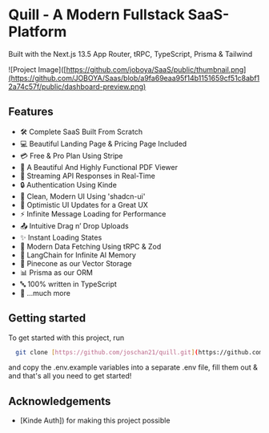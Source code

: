# Quill - A Modern Fullstack SaaS-Platform

Built with the Next.js 13.5 App Router, tRPC, TypeScript, Prisma & Tailwind

![Project Image]([https://github.com/joboya/SaaS/public/thumbnail.png](https://github.com/JOBOYA/Saas/blob/a9fa69eaa95f14b1151659cf51c8abf12a74c57f/public/dashboard-preview.png)


## Features

- 🛠️ Complete SaaS Built From Scratch
- 💻 Beautiful Landing Page & Pricing Page Included
- 💳 Free & Pro Plan Using Stripe
- 📄 A Beautiful And Highly Functional PDF Viewer
- 🔄 Streaming API Responses in Real-Time
- 🔒 Authentication Using Kinde
- 🎨 Clean, Modern UI Using 'shadcn-ui'
- 🚀 Optimistic UI Updates for a Great UX
- ⚡ Infinite Message Loading for Performance
- 📤 Intuitive Drag n’ Drop Uploads
- ✨ Instant Loading States
- 🔧 Modern Data Fetching Using tRPC & Zod
- 🧠 LangChain for Infinite AI Memory
- 🌲 Pinecone as our Vector Storage
- 📊 Prisma as our ORM
- 🔤 100% written in TypeScript
- 🎁 ...much more

## Getting started

To get started with this project, run

```bash
  git clone [https://github.com/joschan21/quill.git](https://github.com/JOBOYA/Saas.git)
```

and copy the .env.example variables into a separate .env file, fill them out & and that's all you need to get started!


## Acknowledgements

- [Kinde Auth]) for making this project possible


